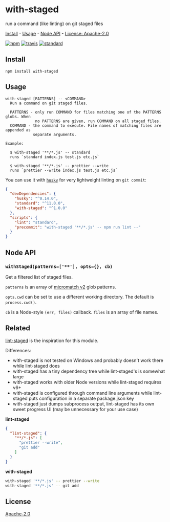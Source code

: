 # with-staged

run a command (like linting) on git staged files

[Install](#install) - [Usage](#usage) - [Node API](#node-api) - [License: Apache-2.0](#license)

[![npm][npm-image]][npm-url]
[![travis][travis-image]][travis-url]
[![standard][standard-image]][standard-url]

[npm-image]: https://img.shields.io/npm/v/with-staged.svg?style=flat-square
[npm-url]: https://www.npmjs.com/package/with-staged
[travis-image]: https://img.shields.io/travis/goto-bus-stop/with-staged.svg?style=flat-square
[travis-url]: https://travis-ci.org/goto-bus-stop/with-staged
[standard-image]: https://img.shields.io/badge/code%20style-standard-brightgreen.svg?style=flat-square
[standard-url]: http://npm.im/standard

## Install

```
npm install with-staged
```

## Usage

```
with-staged [PATTERNS] -- <COMMAND>
  Run a command on git staged files.

  PATTERNS - only run COMMAND for files matching one of the PATTERNS globs. When
             no PATTERNS are given, run COMMAND on all staged files.
  COMMAND - the command to execute. File names of matching files are appended as
            separate arguments.

Example:

  $ with-staged '**/*.js' -- standard
  runs `standard index.js test.js etc.js`

  $ with-staged '**/*.js' -- prettier --write
  runs `prettier --write index.js test.js etc.js`
```

You can use it with [`husky`](https://github.com/typicode/husky) for very lightweight linting on `git commit`:

```json
{
  "devDependencies": {
    "husky": "^0.14.0",
    "standard": "^11.0.0",
    "with-staged": "^1.0.0"
  },
  "scripts": {
    "lint": "standard",
    "precommit": "with-staged '**/*.js' -- npm run lint --"
  }
}
```

## Node API

### `withStaged(patterns=['**'], opts={}, cb)`

Get a filtered list of staged files.

`patterns` is an array of [micromatch v2](https://github.com/micromatch/micromatch/tree/2.3.11) glob patterns.

`opts.cwd` can be set to use a different working directory. The default is `process.cwd()`.

`cb` is a Node-style `(err, files)` callback. `files` is an array of file names.

## Related

[lint-staged](https://github.com/okonet/lint-staged) is the inspiration for this module.

Differences:
- with-staged is not tested on Windows and probably doesn't work there while lint-staged does
- with-staged has a tiny dependency tree while lint-staged's is somewhat large
- with-staged works with older Node versions while lint-staged requires v6+
- with-staged is configured through command line arguments while lint-staged puts configuration in a separate package.json key
- with-staged just dumps subprocess output, lint-staged has its own sweet progress UI (may be unnecessary for your use case)

**lint-staged**

```json
{
  "lint-staged": {
    "**/*.js": [
      "prettier --write",
      "git add"
    ]
  }
}
```

**with-staged**

```bash
with-staged '**/*.js' -- prettier --write
with-staged '**/*.js' -- git add
```

## License

[Apache-2.0](LICENSE.md)

